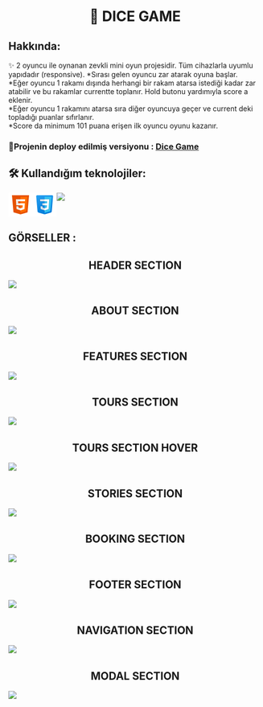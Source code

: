 <h1 align="center">🎲 DICE GAME </h1>
<!-- DICE GAME i, The Complate Javascript Course - 'Jonas Schmedtmann' eşliğinde  oluşturdum.-->

<h2>Hakkında:</h2>
✨ 2 oyuncu ile oynanan zevkli mini oyun projesidir. Tüm cihazlarla uyumlu yapıdadır (responsive).
*Sırası gelen oyuncu zar atarak oyuna başlar. <br>
*Eğer oyuncu 1 rakamı dışında herhangi bir rakam atarsa istediği kadar zar atabilir ve bu rakamlar currentte toplanır. Hold butonu yardımıyla score a eklenir.<br>
*Eğer oyuncu 1 rakamını atarsa sıra diğer oyuncuya geçer ve current deki topladığı puanlar sıfırlanır.<br>
*Score da minimum 101 puana erişen ilk oyuncu oyunu kazanır.<br>

<h3>🔴Projenin deploy edilmiş versiyonu : <a href="https://game-one-alpha.vercel.app/">Dice Game</a></h3>
 


<h2> 🛠 Kullandığım teknolojiler:</h2>
<div style ="display:flex;">
<img src="./icon/html-icon.png"/>
<img src="./icon/css-icon.png"/>
<img src="./icon/npm-icon.png"/>
</div>

<h2> GÖRSELLER :</h2>
<h2 align="center">HEADER SECTION</h2>
<img src="readme-img/natours1.png"/>
<h2 align="center">ABOUT SECTION</h2>
<img src="readme-img/natours2.png"/>
<h2 align="center">FEATURES SECTION</h2>
<img src="readme-img/natours3.png"/>
<h2 align="center">TOURS SECTION</h2>
<img src="readme-img/natours4.png"/>
<h2 align="center">TOURS SECTION HOVER</h2>
<img src="readme-img/natours4_1.png"/>
<h2 align="center">STORIES SECTION</h2>
<img src="readme-img/natours5.png"/>
<h2 align="center">BOOKING SECTION</h2>
<img src="readme-img/natours6.png"/>
<h2 align="center">FOOTER SECTION</h2>
<img src="readme-img/natours7.png"/>
<h2 align="center">NAVIGATION SECTION</h2>
<img src="readme-img/natours8.png"/>
<h2 align="center">MODAL SECTION</h2>
<img src="readme-img/natours9.png"/>


